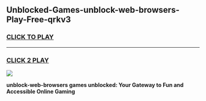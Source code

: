 
## Unblocked-Games-unblock-web-browsers-Play-Free-qrkv3
<h3>
<a href="https://premium76.site?title=unblock-web-browsers&ref=24M">CLICK TO PLAY</a></h3>
<hr>

<h3>
<a href="https://premium76.site?title=unblock-web-browsers&ref=24M">CLICK 2 PLAY</a>
  
</h3>

<a href="https://premium76.site?title=unblock-web-browsers&ref=24M"><img src="https://clearcache.store/games.png"></a>


**unblock-web-browsers games unblocked: Your Gateway to Fun and Accessible Online Gaming**
